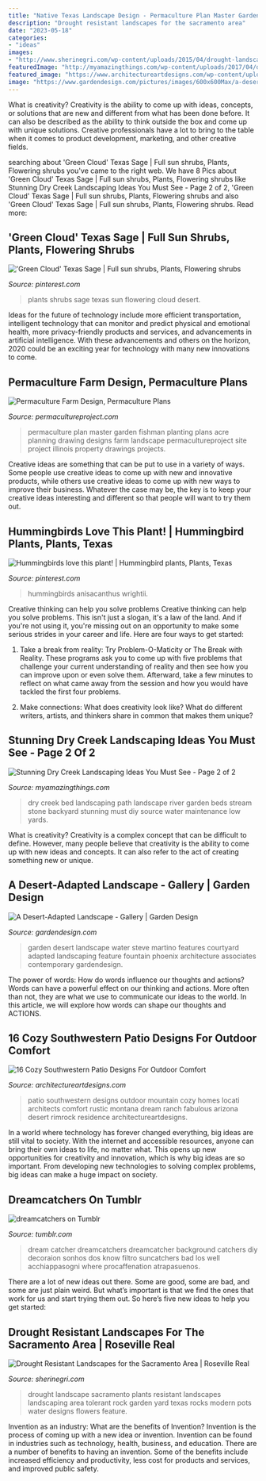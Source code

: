 ```yaml
---
title: "Native Texas Landscape Design - Permaculture Plan Master Garden Fishman Planting Plans Acre Planning Drawing Designs Farm Landscape Permacultureproject Site Project Illinois Property Drawings Projects"
description: "Drought resistant landscapes for the sacramento area"
date: "2023-05-18"
categories:
- "ideas"
images:
- "http://www.sherinegri.com/wp-content/uploads/2015/04/drought-landscape-12.jpg"
featuredImage: "http://myamazingthings.com/wp-content/uploads/2017/04/drycreekbeds_04.jpg"
featured_image: "https://www.architectureartdesigns.com/wp-content/uploads/2016/04/16-Cozy-Southwestern-Patio-Designs-For-Outdoor-Comfort-2.jpg"
image: "https://www.gardendesign.com/pictures/images/600x600Max/a-desert-adapted-landscape_760/courtyard-garden-fountain-steve-martino-associates_11068.jpg"
---
```



What is creativity?
Creativity is the ability to come up with ideas, concepts, or solutions that are new and different from what has been done before. It can also be described as the ability to think outside the box and come up with unique solutions. Creative professionals have a lot to bring to the table when it comes to product development, marketing, and other creative fields.

	

		
searching about &#039;Green Cloud&#039; Texas Sage | Full sun shrubs, Plants, Flowering shrubs you've came to the right web. We have 8 Pics about &#039;Green Cloud&#039; Texas Sage | Full sun shrubs, Plants, Flowering shrubs like Stunning Dry Creek Landscaping Ideas You Must See - Page 2 of 2, &#039;Green Cloud&#039; Texas Sage | Full sun shrubs, Plants, Flowering shrubs and also &#039;Green Cloud&#039; Texas Sage | Full sun shrubs, Plants, Flowering shrubs. Read more:
		
    
## &#039;Green Cloud&#039; Texas Sage | Full Sun Shrubs, Plants, Flowering Shrubs

<img loading=lazy src="https://i.pinimg.com/736x/c0/de/55/c0de5589a9bba7e8840d530f62190e0e--desert-gardening-desert-plants.jpg" onerror="this.onerror=null;this.src='https://tse4.mm.bing.net/th?id=OIP.C5LOJhY6eEQ5NO2Lcw6u7gHaGh&amp;pid=15.1';" alt="&#039;Green Cloud&#039; Texas Sage | Full sun shrubs, Plants, Flowering shrubs">

_Source: pinterest.com_

>plants shrubs sage texas sun flowering cloud desert. 

	

Ideas for the future of technology include more efficient transportation, intelligent technology that can monitor and predict physical and emotional health, more privacy-friendly products and services, and advancements in artificial intelligence. With these advancements and others on the horizon, 2020 could be an exciting year for technology with many new innovations to come.

    
## Permaculture Farm Design, Permaculture Plans

<img loading=lazy src="https://www.permacultureproject.com/wp-content/uploads/2014/10/Fishman-House-Planting-3-16.jpg" onerror="this.onerror=null;this.src='https://tse1.mm.bing.net/th?id=OIP.eDv8XwNc8UzUD5hcjWNudgHaLH&amp;pid=15.1';" alt="Permaculture Farm Design, Permaculture Plans">

_Source: permacultureproject.com_

>permaculture plan master garden fishman planting plans acre planning drawing designs farm landscape permacultureproject site project illinois property drawings projects. 

	

Creative ideas are something that can be put to use in a variety of ways. Some people use creative ideas to come up with new and innovative products, while others use creative ideas to come up with new ways to improve their business. Whatever the case may be, the key is to keep your creative ideas interesting and different so that people will want to try them out.

    
## Hummingbirds Love This Plant! | Hummingbird Plants, Plants, Texas

<img loading=lazy src="https://i.pinimg.com/736x/b5/95/80/b595809576b455dbdbdc4be4ed71fc4f.jpg" onerror="this.onerror=null;this.src='https://tse3.mm.bing.net/th?id=OIP.ho_Fcbj-RRCPzxkUX5tSEgHaGl&amp;pid=15.1';" alt="Hummingbirds love this plant! | Hummingbird plants, Plants, Texas">

_Source: pinterest.com_

>hummingbirds anisacanthus wrightii. 

	

Creative thinking can help you solve problems
Creative thinking can help you solve problems. This isn't just a slogan, it's a law of the land. And if you're not using it, you're missing out on an opportunity to make some serious strides in your career and life. Here are four ways to get started: 
1. Take a break from reality: Try Problem-O-Maticity or The Break with Reality. These programs ask you to come up with five problems that challenge your current understanding of reality and then see how you can improve upon or even solve them. Afterward, take a few minutes to reflect on what came away from the session and how you would have tackled the first four problems. 

2. Make connections: What does creativity look like? What do different writers, artists, and thinkers share in common that makes them unique?

    
## Stunning Dry Creek Landscaping Ideas You Must See - Page 2 Of 2

<img loading=lazy src="http://myamazingthings.com/wp-content/uploads/2017/04/drycreekbeds_04.jpg" onerror="this.onerror=null;this.src='https://tse3.mm.bing.net/th?id=OIP.KoqBaGXOT08uzglXIUErcQHaE8&amp;pid=15.1';" alt="Stunning Dry Creek Landscaping Ideas You Must See - Page 2 of 2">

_Source: myamazingthings.com_

>dry creek bed landscaping path landscape river garden beds stream stone backyard stunning must diy source water maintenance low yards. 

	

What is creativity?
Creativity is a complex concept that can be difficult to define. However, many people believe that creativity is the ability to come up with new ideas and concepts. It can also refer to the act of creating something new or unique.

    
## A Desert-Adapted Landscape - Gallery | Garden Design

<img loading=lazy src="https://www.gardendesign.com/pictures/images/600x600Max/a-desert-adapted-landscape_760/courtyard-garden-fountain-steve-martino-associates_11068.jpg" onerror="this.onerror=null;this.src='https://tse1.mm.bing.net/th?id=OIP.X8shGIjVD_zuZUwxcKF2WAHaJO&amp;pid=15.1';" alt="A Desert-Adapted Landscape - Gallery | Garden Design">

_Source: gardendesign.com_

>garden desert landscape water steve martino features courtyard adapted landscaping feature fountain phoenix architecture associates contemporary gardendesign. 

	

The power of words: How do words influence our thoughts and actions?
Words can have a powerful effect on our thinking and actions. More often than not, they are what we use to communicate our ideas to the world. In this article, we will explore how words can shape our thoughts and ACTIONS.

    
## 16 Cozy Southwestern Patio Designs For Outdoor Comfort

<img loading=lazy src="https://www.architectureartdesigns.com/wp-content/uploads/2016/04/16-Cozy-Southwestern-Patio-Designs-For-Outdoor-Comfort-2.jpg" onerror="this.onerror=null;this.src='https://tse1.mm.bing.net/th?id=OIP.Nm9B5zqeu9GgajxlhKgyKAHaE7&amp;pid=15.1';" alt="16 Cozy Southwestern Patio Designs For Outdoor Comfort">

_Source: architectureartdesigns.com_

>patio southwestern designs outdoor mountain cozy homes locati architects comfort rustic montana dream ranch fabulous arizona desert rimrock residence architectureartdesigns. 

	

In a world where technology has forever changed everything, big ideas are still vital to society. With the internet and accessible resources, anyone can bring their own ideas to life, no matter what. This opens up new opportunities for creativity and innovation, which is why big ideas are so important. From developing new technologies to solving complex problems, big ideas can make a huge impact on society.

    
## Dreamcatchers On Tumblr

<img loading=lazy src="https://68.media.tumblr.com/b859739f8c968242570d212d29bbeea7/tumblr_ngjanqTRWW1rcf4rko1_500.jpg" onerror="this.onerror=null;this.src='https://tse1.mm.bing.net/th?id=OIP.mZBn9TXK6uA31R5g6H5t_wAAAA&amp;pid=15.1';" alt="dreamcatchers on Tumblr">

_Source: tumblr.com_

>dream catcher dreamcatchers dreamcatcher background catchers diy decoraion sonhos dos know filtro suncatchers bad los well acchiappasogni where procaffenation atrapasuenos. 

	

There are a lot of new ideas out there. Some are good, some are bad, and some are just plain weird. But what’s important is that we find the ones that work for us and start trying them out. So here’s five new ideas to help you get started: 

    
## Drought Resistant Landscapes For The Sacramento Area | Roseville Real

<img loading=lazy src="http://www.sherinegri.com/wp-content/uploads/2015/04/drought-landscape-12.jpg" onerror="this.onerror=null;this.src='https://tse2.mm.bing.net/th?id=OIP.sQG6GFQokYiTlOsDjEcTTgHaJ3&amp;pid=15.1';" alt="Drought Resistant Landscapes for the Sacramento Area | Roseville Real">

_Source: sherinegri.com_

>drought landscape sacramento plants resistant landscapes landscaping area tolerant rock garden yard texas rocks modern pots water designs flowers feature. 

	

Invention as an industry: What are the benefits of Invention?
Invention is the process of coming up with a new idea or invention. Invention can be found in industries such as technology, health, business, and education. There are a number of benefits to having an invention. Some of the benefits include increased efficiency and productivity, less cost for products and services, and improved public safety.

